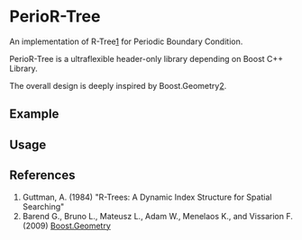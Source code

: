 PerioR-Tree
====

An implementation of R-Tree[1](#References) for Periodic Boundary Condition.

PerioR-Tree is a ultraflexible header-only library depending on Boost C++ Library.

The overall design is deeply inspired by Boost.Geometry[2](#References).

## Example

## Usage

## References

1. Guttman, A. (1984) "R-Trees: A Dynamic Index Structure for Spatial Searching"
2. Barend G., Bruno L., Mateusz L., Adam W., Menelaos K., and Vissarion F. (2009) [Boost.Geometry](http://www.boost.org/doc/libs/1_65_0/libs/geometry/doc/html/index.html)
